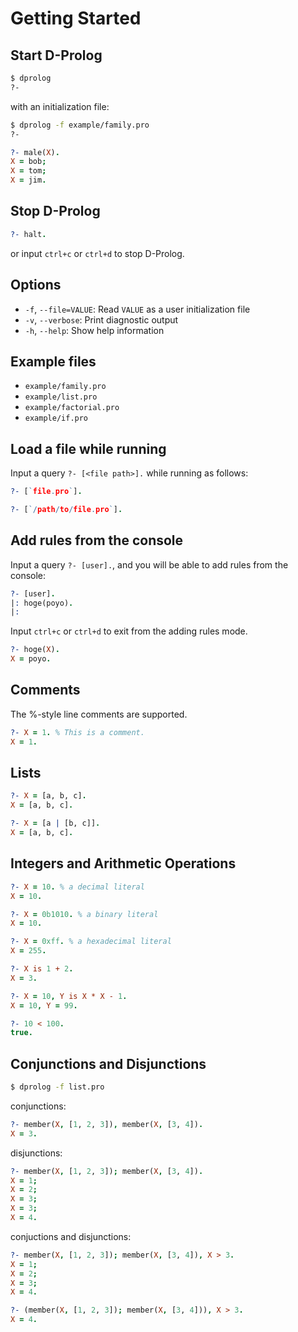 Getting Started
===

## Start D-Prolog

```bash
$ dprolog
?-
```

with an initialization file:
```bash
$ dprolog -f example/family.pro
?-
```
```prolog
?- male(X).
X = bob;
X = tom;
X = jim.
```

## Stop D-Prolog

```prolog
?- halt.
```
or input `ctrl+c` or `ctrl+d` to stop D-Prolog.

## Options

- `-f`, `--file=VALUE`:  Read `VALUE` as a user initialization file
- `-v`, `--verbose`:  Print diagnostic output
- `-h`, `--help`:  Show help information

## Example files

- `example/family.pro`
- `example/list.pro`
- `example/factorial.pro`
- `example/if.pro`

## Load a file while running

Input a query `?- [<file path>].` while running as follows:
```prolog
?- [`file.pro`].
```
```prolog
?- [`/path/to/file.pro`].
```

## Add rules from the console

Input a query `?- [user].`, and you will be able to add rules from the console:
```prolog
?- [user].
|: hoge(poyo).
|:
```
Input `ctrl+c` or `ctrl+d` to exit from the adding rules mode.

```prolog
?- hoge(X).
X = poyo.
```

## Comments

The %-style line comments are supported.

```prolog
?- X = 1. % This is a comment.
X = 1.
```

## Lists

```prolog
?- X = [a, b, c].
X = [a, b, c].

?- X = [a | [b, c]].
X = [a, b, c].
```

## Integers and Arithmetic Operations

```prolog
?- X = 10. % a decimal literal
X = 10.

?- X = 0b1010. % a binary literal
X = 10.

?- X = 0xff. % a hexadecimal literal
X = 255.
```

```prolog
?- X is 1 + 2.
X = 3.

?- X = 10, Y is X * X - 1.
X = 10, Y = 99.

?- 10 < 100.
true.
```

## Conjunctions and Disjunctions

```bash
$ dprolog -f list.pro
```

conjunctions:
```prolog
?- member(X, [1, 2, 3]), member(X, [3, 4]).
X = 3.
```

disjunctions:
```prolog
?- member(X, [1, 2, 3]); member(X, [3, 4]).
X = 1;
X = 2;
X = 3;
X = 3;
X = 4.
```

conjuctions and disjunctions:
```prolog
?- member(X, [1, 2, 3]); member(X, [3, 4]), X > 3.
X = 1;
X = 2;
X = 3;
X = 4.

?- (member(X, [1, 2, 3]); member(X, [3, 4])), X > 3.
X = 4.
```
